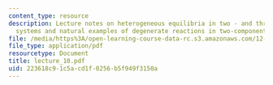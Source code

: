```yaml
---
content_type: resource
description: Lecture notes on heterogeneous equilibria in two - and three-component
  systems and natural examples of degenerate reactions in two-component systems.
file: /media/https%3A/open-learning-course-data-rc.s3.amazonaws.com/12-480-thermodynamics-for-geoscientists-fall-2006/223618c91c5acd1f0256b5f949f3150a_lecture_10.pdf
file_type: application/pdf
resourcetype: Document
title: lecture_10.pdf
uid: 223618c9-1c5a-cd1f-0256-b5f949f3150a
---
```

